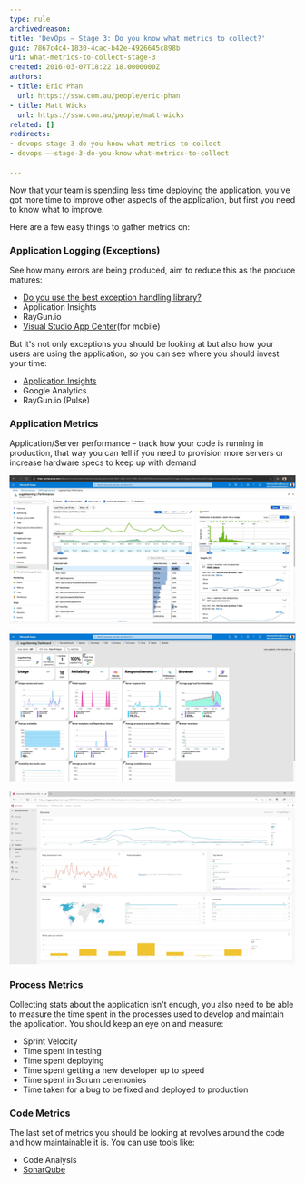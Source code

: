 ```yaml
---
type: rule
archivedreason: 
title: 'DevOps – Stage 3: Do you know what metrics to collect?'
guid: 7867c4c4-1830-4cac-b42e-4926645c898b
uri: what-metrics-to-collect-stage-3
created: 2016-03-07T18:22:18.0000000Z
authors:
- title: Eric Phan
  url: https://ssw.com.au/people/eric-phan
- title: Matt Wicks
  url: https://ssw.com.au/people/matt-wicks
related: []
redirects:
- devops-stage-3-do-you-know-what-metrics-to-collect
- devops-–-stage-3-do-you-know-what-metrics-to-collect

---
```


Now that your team is spending less time deploying the application, you’ve got more time to improve other aspects of the application, but first you need to know what to improve.

Here are a few easy things to gather metrics on:

<!--endintro-->

### Application Logging (Exceptions)

See how many errors are being produced, aim to reduce this as the produce matures:

* [Do you use the best exception handling library?](/do-you-use-the-best-exception-handling-library)
* Application Insights
* RayGun.io
* [Visual Studio App Center](https://appcenter.ms)(for mobile)

But it's not only exceptions you should be looking at but also how your users are using the application, so you can see where you should invest your time:

* [Application Insights](/why-you-want-to-use-application-insights/)
* Google Analytics
* RayGun.io (Pulse)

### Application Metrics

Application/Server performance – track how your code is running in production, that way you can tell if you need to provision more servers or increase hardware specs to keep up with demand

![Figure: Application Insights gives you information about how things are running and whether there are detected abnormalities in the telemetry](/rules/what-metrics-to-collect-stage-3/2020-03-24_15-27-26.jpg)

![Figure: Azure can render the Application Insights data on a nice dashboard so you can get a high level view of your application](/rules/what-metrics-to-collect-stage-3/2020-03-24_15-27-45.jpg)

![Figure: App Center can let you monitor app install stats, usage and errors from phones just like an app running in Azure](/rules/what-metrics-to-collect-stage-3/2020-03-24_15-28-22.jpg)

### Process Metrics

Collecting stats about the application isn't enough, you also need to be able to measure the time spent in the processes used to develop and maintain the application. You should keep an eye on and measure:

* Sprint Velocity
* Time spent in testing
* Time spent deploying
* Time spent getting a new developer up to speed
* Time spent in Scrum ceremonies
* Time taken for a bug to be fixed and deployed to production

### Code Metrics

The last set of metrics you should be looking at revolves around the code and how maintainable it is. You can use tools like:

* Code Analysis
* [SonarQube](https://www.sonarqube.org)

